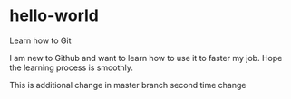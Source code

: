 # hello-world
Learn how to Git

I am new to Github and want to learn how to use it to faster my job.
Hope the learning process is smoothly.

This is additional change in master branch
second time change

